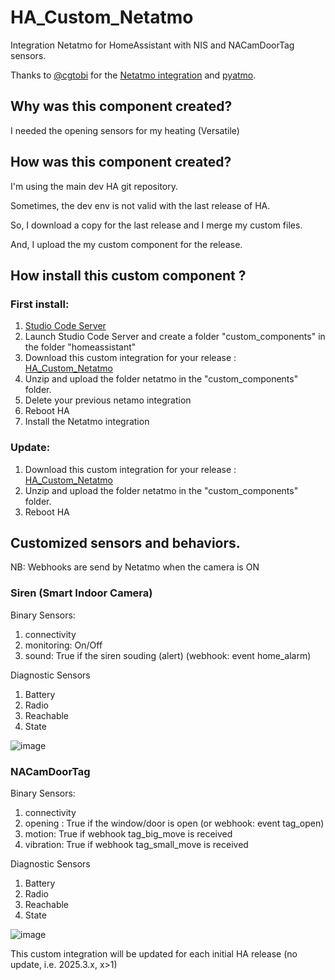 # HA_Custom_Netatmo
Integration Netatmo for HomeAssistant with NIS and NACamDoorTag sensors.

Thanks to [@cgtobi](https://github.com/cgtobi) for the [Netatmo integration](https://www.home-assistant.io/integrations/netatmo/) and [pyatmo](https://github.com/cgtobi/pyatmo). 

## Why was this component created?
I needed the opening sensors for my heating (Versatile)

## How was this component created?
I'm using the main dev HA git repository.

Sometimes, the dev env is not valid with the last release of HA.

So, I download a copy for the last release and I merge my custom files.

And, I upload the my custom component for the release.

## How install this custom component ?
### First install:
1. [Studio Code Server](https://github.com/hassio-addons/addon-vscode)
2. Launch Studio Code Server and create a folder "custom_components" in the folder "homeassistant"
3. Download this custom integration for your release : [HA_Custom_Netatmo](https://github.com/yannc74/HA_Custom_Netatmo/releases)
4. Unzip and upload the folder netatmo in the "custom_components" folder.
5. Delete your previous netamo integration
6. Reboot HA
7. Install the Netatmo integration

### Update:
1. Download this custom integration for your release : [HA_Custom_Netatmo](https://github.com/yannc74/HA_Custom_Netatmo/releases)
2. Unzip and upload the folder netatmo in the "custom_components" folder.
6. Reboot HA

## Customized sensors and behaviors.

NB: Webhooks are send by Netatmo when the camera is ON

### Siren (Smart Indoor Camera)
Binary Sensors:
1. connectivity
2. monitoring: On/Off 
3. sound: True if the siren souding (alert) (webhook: event home_alarm)  

Diagnostic Sensors
1. Battery
2. Radio
3. Reachable
4. State
   
![image](https://github.com/user-attachments/assets/0a231f10-706b-4c87-8dcd-2d235c157cd9)

### NACamDoorTag
Binary Sensors:
1. connectivity
2. opening : True if the window/door is open (or webhook: event tag_open)
3. motion: True if webhook tag_big_move is received
4. vibration: True if webhook tag_small_move is received  

Diagnostic Sensors
1. Battery
2. Radio
3. Reachable
4. State
   
![image](https://github.com/user-attachments/assets/02e9e955-531a-4ad5-9739-401e9eefbe2d)

This custom integration will be updated for each initial HA release (no update, i.e. 2025.3.x, x>1)
